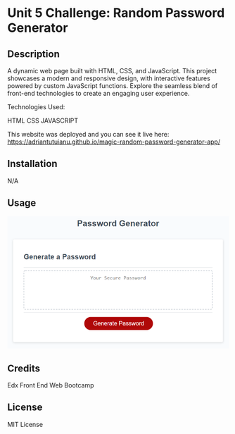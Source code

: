 # Unit 5 Challenge: Random Password Generator

## Description

A dynamic web page built with HTML, CSS, and JavaScript. This project showcases a modern and responsive design, with interactive features powered by custom JavaScript functions. Explore the seamless blend of front-end technologies to create an engaging user experience.

Technologies Used:

HTML
CSS
JAVASCRIPT

This website was deployed and you can see it live here: https://adriantutuianu.github.io/magic-random-password-generator-app/

## Installation

N/A

## Usage

![Portfolio](images/password-generator.png)

## Credits

Edx Front End Web Bootcamp

## License

MIT License
